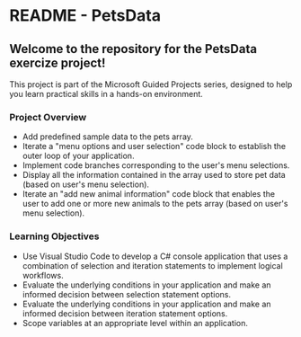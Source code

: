 # README - PetsData
## Welcome to the repository for the PetsData exercize project!
This project is part of the Microsoft Guided Projects series, designed to help you learn practical skills in a hands-on environment.


### Project Overview
- Add predefined sample data to the pets array.
- Iterate a "menu options and user selection" code block to establish the outer loop of your application.
- Implement code branches corresponding to the user's menu selections.
- Display all the information contained in the array used to store pet data (based on user's menu selection).
- Iterate an "add new animal information" code block that enables the user to add one or more new animals to the pets array (based on user's menu selection).


### Learning Objectives
- Use Visual Studio Code to develop a C# console application that uses a combination of selection and iteration statements to implement logical workflows.
- Evaluate the underlying conditions in your application and make an informed decision between selection statement options.
- Evaluate the underlying conditions in your application and make an informed decision between iteration statement options.
- Scope variables at an appropriate level within an application.